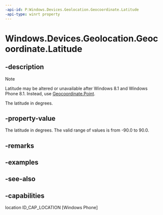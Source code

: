 ```yaml
---
-api-id: P:Windows.Devices.Geolocation.Geocoordinate.Latitude
-api-type: winrt property
---
```


<!-- Property syntax
public double Latitude { get; }
-->

# Windows.Devices.Geolocation.Geocoordinate.Latitude

## -description
> [!NOTE]
> Latitude may be altered or unavailable after Windows 8.1 and Windows Phone 8.1. Instead, use [Geocoordinate.Point](geocoordinate_point.md).

The latitude in degrees.

## -property-value
The latitude in degrees. The valid range of values is from -90.0 to 90.0.

## -remarks

## -examples

## -see-also


## -capabilities
location
ID_CAP_LOCATION [Windows Phone]
